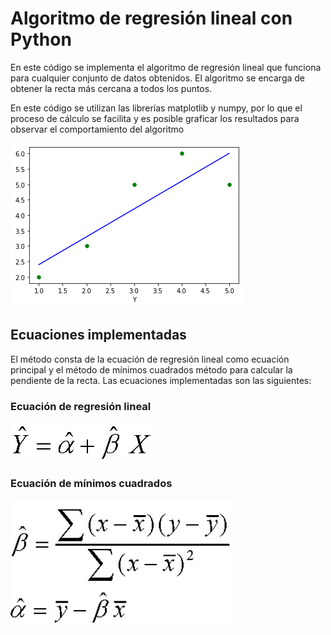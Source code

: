 # Algoritmo de regresión lineal con Python

En este código se implementa el algoritmo de regresión lineal que funciona para cualquier conjunto de datos obtenidos. El algoritmo se encarga de obtener la recta más cercana a todos los puntos.

En este código se utilizan las librerías matplotlib y numpy, por lo que el proceso de cálculo se facilita y es posible graficar los resultados para observar el comportamiento del algoritmo

![Imagen resultado](https://github.com/lalodsi/Platzi-Datacademy-projects/blob/main/Sources/RegresionLinealRecta.png)

## Ecuaciones implementadas

El método consta de la ecuación de regresión lineal como ecuación principal y el método de mínimos cuadrados método para calcular la pendiente de la recta.
Las ecuaciones implementadas son las siguientes:

### Ecuación de regresión lineal
![Recta regresion lineal](https://github.com/lalodsi/Platzi-Datacademy-projects/blob/main/Sources/regresionLinealEc.jpg)

### Ecuación de mínimos cuadrados
![Ecuacion minimos cuadrados](https://github.com/lalodsi/Platzi-Datacademy-projects/blob/main/Sources/MinimosCuadradosEc.jpg)
